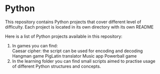 # Python
This repository contains  Python projects that cover different level of difficulty. Each project is located in its own directory with its own README

Here is a list of Python projects available in this repository:

1.  In games you can find:<br>
Caesar cipher: the script can be used for encoding and decoding<br>
Hangman game
PigLatin translator
Music app
Powerball game
3.  In the learning folder you can find small scripts aimed to practise usage of different Python structures and concepts.
